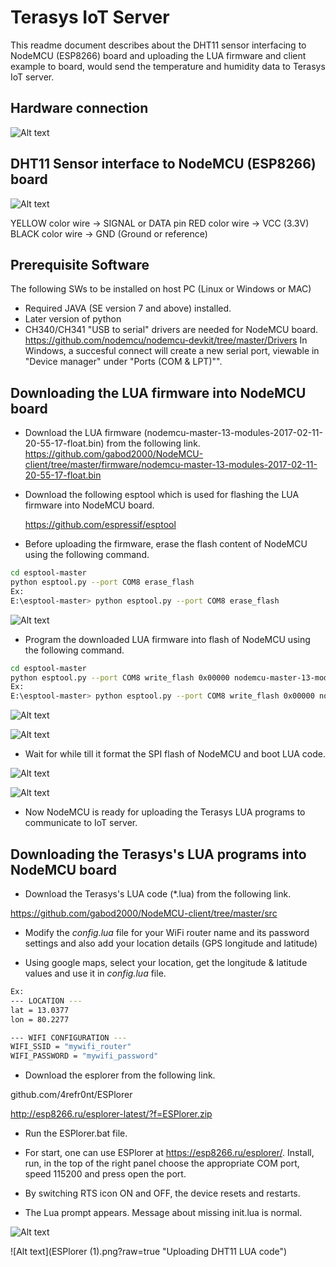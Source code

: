 Terasys IoT Server
==============================
This readme document describes about the DHT11 sensor interfacing to NodeMCU (ESP8266) board and uploading the LUA firmware and client example to board, would send the temperature and humidity data to Terasys IoT server.


Hardware connection
-----------------------------
![Alt text](nodemcu10_layout.png?raw=true "NodeMCU board")


DHT11 Sensor interface to NodeMCU (ESP8266) board
------------------------------------------------------

![Alt text](DHT-connection.jpg?raw=true "DHT11 Sensor Interface")

YELLOW color wire -> SIGNAL or DATA pin
RED color wire -> VCC (3.3V)
BLACK color wire -> GND (Ground or reference)

Prerequisite Software
-------------------------
The following SWs to be installed on host PC (Linux or Windows or MAC)
- Required JAVA (SE version 7 and above) installed.
- Later version of python
- CH340/CH341 "USB to serial" drivers are needed for NodeMCU board.
https://github.com/nodemcu/nodemcu-devkit/tree/master/Drivers
In Windows, a succesful connect will create a new serial port, viewable in "Device manager" under "Ports (COM & LPT)"".

Downloading the LUA firmware into NodeMCU board
------------------------------------------------
- Download the LUA firmware (nodemcu-master-13-modules-2017-02-11-20-55-17-float.bin) from the following link. https://github.com/gabod2000/NodeMCU-client/tree/master/firmware/nodemcu-master-13-modules-2017-02-11-20-55-17-float.bin

- Download the following esptool which is used for flashing the LUA firmware into NodeMCU board.

	https://github.com/espressif/esptool
- Before uploading the firmware, erase the flash content of NodeMCU using the following command.

```sh
cd esptool-master
python esptool.py --port COM8 erase_flash
Ex:
E:\esptool-master> python esptool.py --port COM8 erase_flash
```

![Alt text](Flash2.png?raw=true "Erasing the NodeMCU")

- Program the downloaded LUA firmware into flash of NodeMCU using the following command.

```sh
cd esptool-master
python esptool.py --port COM8 write_flash 0x00000 nodemcu-master-13-modules-2017-02-11-20-55-17-float.bin
Ex:
E:\esptool-master> python esptool.py --port COM8 write_flash 0x00000 nodemcu-master-13-modules-2017-02-11-20-55-17-float.bin
```

![Alt text](Flash3.png?raw=true "Uploading LUA FW")

![Alt text](Flash4.png?raw=true "Uploading LUA FW")


- Wait for while till it format the SPI flash of NodeMCU and boot LUA code.

![Alt text](Flash5.png?raw=true "Uploading LUA FW")

![Alt text](Flash6.png?raw=true "Uploading LUA FW")


- Now NodeMCU is ready for uploading the Terasys LUA programs to communicate to IoT server.


Downloading the Terasys's LUA programs into NodeMCU board
----------------------------------------------------------
- Download the Terasys's LUA code (*.lua) from the following link.

https://github.com/gabod2000/NodeMCU-client/tree/master/src


- Modify the *config.lua* file for your WiFi router name and its password settings and also add your location details (GPS longitude and latitude)

- Using google maps, select your location, get the longitude & latitude values and use it in *config.lua* file.

```sh
Ex:
--- LOCATION ---
lat = 13.0377
lon = 80.2277

--- WIFI CONFIGURATION ---
WIFI_SSID = "mywifi_router"
WIFI_PASSWORD = "mywifi_password"
```

- Download the esplorer from the following link.

github.com/4refr0nt/ESPlorer

http://esp8266.ru/esplorer-latest/?f=ESPlorer.zip


- Run the ESPlorer.bat file.

- For start, one can use ESPlorer at https://esp8266.ru/esplorer/. Install, run, in the top of the right panel choose the appropriate COM port, speed 115200 and press open the port.

- By switching RTS icon ON and OFF, the device resets and restarts.

- The Lua prompt appears. Message about missing init.lua is normal.


![Alt text](Run1.png?raw=true "Uploading DHT11 LUA code")

![Alt text](ESPlorer (1).png?raw=true "Uploading DHT11 LUA code")


